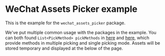 <!-- Copyright 2019 The FlutterCandies author. All rights reserved.
Use of this source code is governed by an Apache license
that can be found in the LICENSE file. -->

# WeChat Assets Picker example

This is the example for the `wechat_assets_picker` package.

We've put multiple common usage
with the packages in the example.
You can both found `List<PickMethod> pickMethods` in
[here](lib/pages/multi_assets_page.dart)
and [here](lib/pages/single_assets_page.dart),
which provide methods in multiple picking and single picking mode.
Assets will be stored temporary and displayed at the below of the page.
